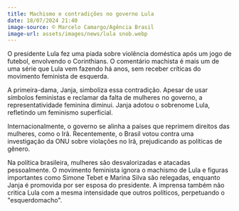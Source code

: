 ```yaml
---
title: Machismo e contradições no governo Lula
date: 18/07/2024 21:40
image-source: © Marcelo Camargo/Agência Brasil
image-url: assets/images/news/lula snob.webp
---
```


O presidente Lula fez uma piada sobre violência doméstica após um jogo de futebol, envolvendo o Corinthians. O comentário machista é mais um de uma série que Lula vem fazendo há anos, sem receber críticas do movimento feminista de esquerda.

A primeira-dama, Janja, simboliza essa contradição. Apesar de usar símbolos feministas e reclamar da falta de mulheres no governo, a representatividade feminina diminui. Janja adotou o sobrenome Lula, refletindo um feminismo superficial.

Internacionalmente, o governo se alinha a países que reprimem direitos das mulheres, como o Irã. Recentemente, o Brasil votou contra uma investigação da ONU sobre violações no Irã, prejudicando as políticas de gênero.

Na política brasileira, mulheres são desvalorizadas e atacadas pessoalmente. O movimento feminista ignora o machismo de Lula e figuras importantes como Simone Tebet e Marina Silva são relegadas, enquanto Janja é promovida por ser esposa do presidente. A imprensa também não critica Lula com a mesma intensidade que outros políticos, perpetuando o "esquerdomacho".
